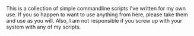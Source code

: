 This is a collection of simple commandline scripts I've written for my own use.
If you so happen to want to use anything from here, please take them and use
as you will. Also, I am not responsible if you screw up with your system with
any of my scripts.
